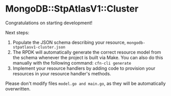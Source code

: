# MongoDB::StpAtlasV1::Cluster

Congratulations on starting development!

Next steps:

1. Populate the JSON schema describing your resource, `mongodb-stpatlasv1-cluster.json`
2. The RPDK will automatically generate the correct resource model from the
   schema whenever the project is built via Make.
   You can also do this manually with the following command: `cfn-cli generate`
3. Implement your resource handlers by adding code to provision your resources in your resource handler's methods.

Please don't modify files `model.go and main.go`, as they will be automatically overwritten.

